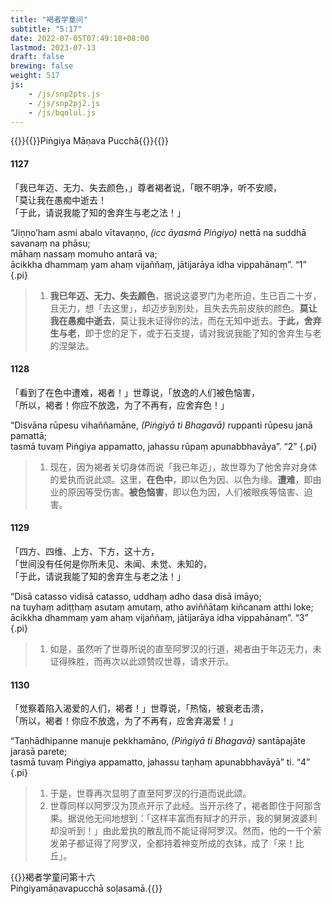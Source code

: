 ```yaml
---
title: "褐者学童问"
subtitle: "5:17"
date: 2022-07-05T07:49:18+08:00
lastmod: 2023-07-13
draft: false
brewing: false
weight: 517
js:
    - /js/snp2pts.js
    - /js/snp2pj2.js
    - /js/bqolul.js
---
```



{{<subtitle>}}{{<suttalink src="snp5.17">}}Piṅgiya Māṇava Pucchā{{</suttalink>}}{{</subtitle>}}

#### 1127

「我已年迈、无力、失去颜色，」尊者褐者说，「眼不明净，听不安顺，  
「莫让我在愚痴中逝去！  
「于此，请说我能了知的舍弃生与老之法！」

“Jiṇṇo’ham asmi abalo vītavaṇṇo, <i>(icc āyasmā Piṅgiyo)</i> nettā na suddhā savanaṃ na phāsu;  
māhaṃ nassaṃ momuho antarā va;  
ācikkha dhammaṃ yam ahaṃ vijaññaṃ, jātijarāya idha vippahānaṃ”. <q>1</q>
{.pi}

> 1. **我已年迈、无力、失去颜色**，据说这婆罗门为老所迫，生已百二十岁，且无力，想「去这里」，却迈步到别处，且失去先前皮肤的颜色。**莫让我在愚痴中逝去**，莫让我未证得你的法，而在无知中逝去。**于此，舍弃生与老**，即于您的足下，或于石支提，请对我说我能了知的舍弃生与老的涅槃法。

#### 1128

「看到了在色中遭难，褐者！」世尊说，「放逸的人们被色恼害，  
「所以，褐者！你应不放逸，为了不再有，应舍弃色！」

“Disvāna rūpesu vihaññamāne, <i>(Piṅgiyā ti Bhagavā)</i> ruppanti rūpesu janā pamattā;  
tasmā tuvaṃ Piṅgiya appamatto, jahassu rūpaṃ apunabbhavāya”. <q>2</q>
{.pi}

> 1. 现在，因为褐者关切身体而说「我已年迈」，故世尊为了他舍弃对身体的爱执而说此颂。这里，**在色中**，即以色为因、以色为缘。**遭难**，即由业的原因等受伤害。**被色恼害**，即以色为因，人们被眼疾等恼害、迫害。

#### 1129

「四方、四维、上方、下方，这十方，  
「世间没有任何是你所未见、未闻、未觉、未知的，  
「于此，请说我能了知的舍弃生与老之法！」

“Disā catasso vidisā catasso, uddhaṃ adho dasa disā imāyo;  
na tuyhaṃ adiṭṭhaṃ asutaṃ amutaṃ, atho aviññātaṃ kiñcanam atthi loke;  
ācikkha dhammaṃ yam ahaṃ vijaññaṃ, jātijarāya idha vippahānaṃ”. <q>3</q>
{.pi}

> 1. 如是，虽然听了世尊所说的直至阿罗汉的行道，褐者由于年迈无力，未证得殊胜，而再次以此颂赞叹世尊，请求开示。

#### 1130

「觉察着陷入渴爱的人们，褐者！」世尊说，「热恼，被衰老击溃，  
「所以，褐者！你应不放逸，为了不再有，应舍弃渴爱！」

“Taṇhādhipanne manuje pekkhamāno, <i>(Piṅgiyā ti Bhagavā)</i> santāpajāte jarasā parete;  
tasmā tuvaṃ Piṅgiya appamatto, jahassu taṇhaṃ apunabbhavāyā” ti. <q>4</q>
{.pi}

> 1. 于是，世尊再次显明了直至阿罗汉的行道而说此颂。
> 1. 世尊同样以阿罗汉为顶点开示了此经。当开示终了，褐者即住于阿那含果。据说他无间地想到：「这样丰富而有辩才的开示，我的舅舅波婆利却没听到！」由此爱执的散乱而不能证得阿罗汉。然而，他的一千个萦发弟子都证得了阿罗汉，全都持着神变所成的衣钵，成了「来！比丘」。


{{<eof>}}褐者学童问第十六<br>Piṅgiyamāṇavapucchā soḷasamā.{{</eof>}}